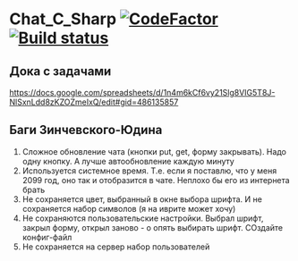 # Chat_C_Sharp [![CodeFactor](https://www.codefactor.io/repository/github/ingenerkateamnewyork/chat_c_sharp/badge)](https://www.codefactor.io/repository/github/ingenerkateamnewyork/chat_c_sharp) [![Build status](https://ci.appveyor.com/api/projects/status/9i375r579acgsl1v?svg=true)](https://ci.appveyor.com/project/ingenerkateam/chat-c-sharp)

## Дока с задачами
https://docs.google.com/spreadsheets/d/1n4m6kCf6vy21Slg8VIG5T8J-NlSxnLdd8zKZOZmeIxQ/edit#gid=486135857

## Баги Зинчевского-Юдина
1) Сложное обновление чата (кнопки put, get, форму закрывать). Надо одну кнопку. А лучше автообновление каждую минуту
2) Используется системное время. Т.е. если я поставлю, что у меня 2099 год, оно так и отобразится в чате. Неплохо бы его из интернета брать
3) Не сохраняется цвет, выбранный в окне выбора шрифта. И не сохраняется набор символов (я на иврите может хочу)
4) Не сохраняются пользовательские настройки. Выбрал шрифт, закрыл форму, открыл заново - о опять выбирать шрифт. СОздайте конфиг-файл
5) Не сохраняется на сервер набор пользователей
